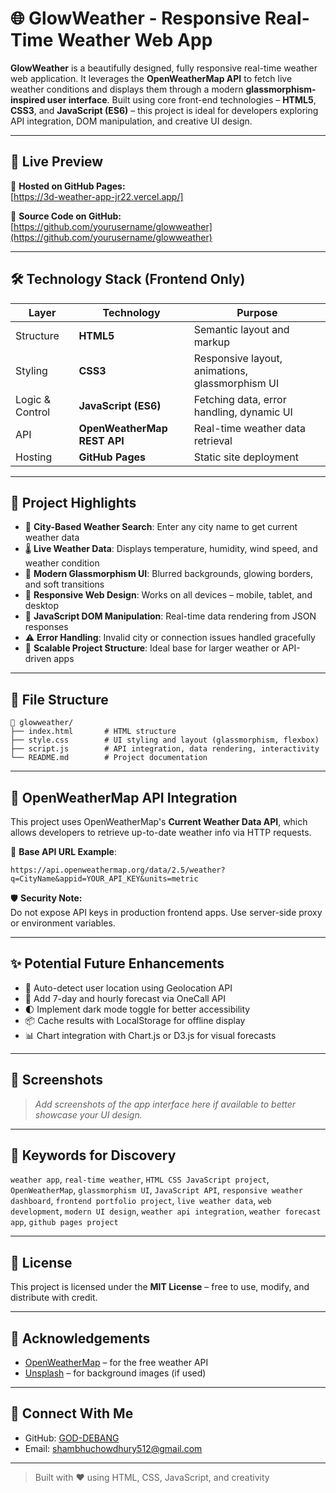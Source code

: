 # 🌐 GlowWeather - Responsive Real-Time Weather Web App

**GlowWeather** is a beautifully designed, fully responsive real-time weather web application. It leverages the **OpenWeatherMap API** to fetch live weather conditions and displays them through a modern **glassmorphism-inspired user interface**. Built using core front-end technologies – **HTML5**, **CSS3**, and **JavaScript (ES6)** – this project is ideal for developers exploring API integration, DOM manipulation, and creative UI design.

---

## 🚀 Live Preview

🔗 **Hosted on GitHub Pages:**  
[https://3d-weather-app-jr22.vercel.app/]

📁 **Source Code on GitHub:**  
[https://github.com/yourusername/glowweather](https://github.com/yourusername/glowweather)

---

## 🛠️ Technology Stack (Frontend Only)

| Layer           | Technology                      | Purpose                                         |
|-----------------|----------------------------------|-------------------------------------------------|
| Structure       | **HTML5**                        | Semantic layout and markup                      |
| Styling         | **CSS3**                         | Responsive layout, animations, glassmorphism UI |
| Logic & Control | **JavaScript (ES6)**             | Fetching data, error handling, dynamic UI       |
| API             | **OpenWeatherMap REST API**      | Real-time weather data retrieval                |
| Hosting         | **GitHub Pages**                 | Static site deployment                          |

---

## 🎯 Project Highlights

- 🔎 **City-Based Weather Search**: Enter any city name to get current weather data
- 🌡️ **Live Weather Data**: Displays temperature, humidity, wind speed, and weather condition
- 🧊 **Modern Glassmorphism UI**: Blurred backgrounds, glowing borders, and soft transitions
- 📱 **Responsive Web Design**: Works on all devices – mobile, tablet, and desktop
- 🧠 **JavaScript DOM Manipulation**: Real-time data rendering from JSON responses
- ⚠️ **Error Handling**: Invalid city or connection issues handled gracefully
- 🧩 **Scalable Project Structure**: Ideal base for larger weather or API-driven apps

---

## 📄 File Structure

```
📁 glowweather/
├── index.html       # HTML structure
├── style.css        # UI styling and layout (glassmorphism, flexbox)
├── script.js        # API integration, data rendering, interactivity
└── README.md        # Project documentation
```

---

## 🔐 OpenWeatherMap API Integration

This project uses OpenWeatherMap's **Current Weather Data API**, which allows developers to retrieve up-to-date weather info via HTTP requests.

🔑 **Base API URL Example**:
```
https://api.openweathermap.org/data/2.5/weather?q=CityName&appid=YOUR_API_KEY&units=metric
```

🛡️ **Security Note:**  
Do not expose API keys in production frontend apps. Use server-side proxy or environment variables.

---

## ✨ Potential Future Enhancements

- 📍 Auto-detect user location using Geolocation API
- 📅 Add 7-day and hourly forecast via OneCall API
- 🌓 Implement dark mode toggle for better accessibility
- 📦 Cache results with LocalStorage for offline display
- 📊 Chart integration with Chart.js or D3.js for visual forecasts

---

## 📸 Screenshots

> _Add screenshots of the app interface here if available to better showcase your UI design._

---

## 📢 Keywords for Discovery

`weather app`, `real-time weather`, `HTML CSS JavaScript project`, `OpenWeatherMap`, `glassmorphism UI`, `JavaScript API`, `responsive weather dashboard`, `frontend portfolio project`, `live weather data`, `web development`, `modern UI design`, `weather api integration`, `weather forecast app`, `github pages project`

---

## 📜 License

This project is licensed under the **MIT License** – free to use, modify, and distribute with credit.

---

## 🙌 Acknowledgements

- [OpenWeatherMap](https://openweathermap.org/) – for the free weather API
- [Unsplash](https://unsplash.com) – for background images (if used)

---

## 🤝 Connect With Me

- GitHub: [GOD-DEBANG](https://github.com/yourusername)
- Email: shambhuchowdhury512@gmail.com

---

> Built with ❤️ using HTML, CSS, JavaScript, and creativity
